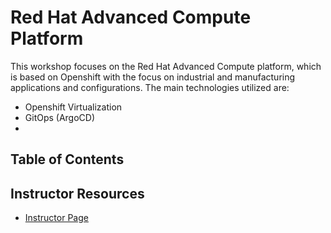 # Red Hat Advanced Compute Platform 

This workshop focuses on the Red Hat Advanced Compute platform, which is based on Openshift with the focus on industrial and manufacturing applications and configurations.
The main technologies utilized are:
- Openshift Virtualization
- GitOps (ArgoCD)
- 

## Table of Contents


## Instructor Resources
* [Instructor Page](instructor)